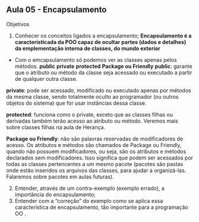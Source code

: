 ##  Aula 05 - Encapsulamento 


 
Objetivos

1. Conhecer os conceitos ligados a encapsulamento;
**Encapsulamento é a característicada da POO capaz de ocultar partes (dados e detalhes) da emplementação interna de classes, do mundo exterior**
- Com o emcapsulamento só podemos ver as classes apenas pelos métodos.
**public**
**private**
**protected**
**Package ou Friendly**
 **public**:  garante que o atributo ou método da classe seja acessado ou executado a partir de qualquer outra classe.

**private**: pode ser acessado, modificado ou executado apenas por métodos da mesma classe, sendo totalmente oculto ao programador (ou outros objetos do sistema) que for usar instâncias dessa classe.

**protected**: funciona como o private, exceto que as classes filhas ou derivadas também terão acesso ao atributo ou método. Veremos mais sobre classes filhas na aula de Herança.

**Package ou Friendly**: não são palavras reservadas de modificadores de acesso. Os atributos e métodos são chamados de Package ou Friendly, quando não possuem modificadores, ou seja, são os atributos e métodos declarados sem modificadores. Isso significa que podem ser acessados por todas as classes pertencentes a um mesmo pacote (pacotes são pastas onde estão inseridos os arquivos das classes, para ajudar a organizá-las. Falaremos sobre pacotes em aulas futuras).



2. Entender, através de um contra-exemplo (exemplo errado), a importância do encapsulamento;
3. Entender com a “correção” do exemplo como se aplica essa característica de encapsulamento, tão importante para a programação OO .


